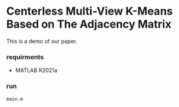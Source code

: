 
# Centerless Multi-View K-Means Based on The Adjacency Matrix
This is a demo of our paper.

### requirments
- MATLAB R2021a

### run
```
main.m
```
